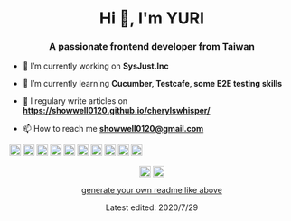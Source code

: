 <h1 align="center">Hi 👋, I'm YURI</h1>
<h3 align="center">A passionate frontend developer from Taiwan</h3>

- 🔭 I’m currently working on **SysJust.Inc**

- 🌱 I’m currently learning **Cucumber, Testcafe, some E2E testing skills**

- 📝 I regulary write articles on **https://showwell0120.github.io/cherylswhisper/**

- 📫 How to reach me **showwell0120@gmail.com**

<p align="left"><img src="https://devicons.github.io/devicon/devicon.git/icons/react/react-original-wordmark.svg" alt="react" width="20" height="20"/> <img src="https://devicons.github.io/devicon/devicon.git/icons/css3/css3-original-wordmark.svg" alt="css3" width="20" height="20"/> <img src="https://devicons.github.io/devicon/devicon.git/icons/electron/electron-original.svg" alt="electron" width="20" height="20"/> <img src="https://devicons.github.io/devicon/devicon.git/icons/html5/html5-original-wordmark.svg" alt="html5" width="20" height="20"/> <img src="https://devicons.github.io/devicon/devicon.git/icons/javascript/javascript-original.svg" alt="javascript" width="20" height="20"/> <img src="https://devicons.github.io/devicon/devicon.git/icons/typescript/typescript-original.svg" alt="typescript" width="20" height="20"/> <img src="https://devicons.github.io/devicon/devicon.git/icons/sass/sass-original.svg" alt="sass" width="20" height="20"/> <img src="https://devicons.github.io/devicon/devicon.git/icons/nodejs/nodejs-original-wordmark.svg" alt="nodejs" width="20" height="20"/> <img src="https://devicons.github.io/devicon/devicon.git/icons/redux/redux-original.svg" alt="redux" width="20" height="20"/> <img src="https://devicons.github.io/devicon/devicon.git/icons/webpack/webpack-original.svg" alt="webpack" width="20" height="20"/></p><p align="center">
<a href="https://linkedin.com/in/hsiuhuitsai" target="blank"><img align="center" src="https://cdn.jsdelivr.net/npm/simple-icons@3.0.1/icons/linkedin.svg" alt="hsiuhuitsai" height="20" width="20" /></a>
<a href="https://medium.com/@hsiuhuitsai" target="blank"><img align="center" src="https://cdn.jsdelivr.net/npm/simple-icons@3.0.1/icons/medium.svg" alt="@hsiuhuitsai" height="20" width="20" /></a>
</p>
   
       
<p align="center"><a href="https://rahuldkjain.github.io/gh-profile-readme-generator/">generate your own readme like above</a></p>
<p align="center">Latest edited: 2020/7/29</p>
 

